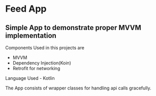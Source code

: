 # Feed App
## Simple App to demonstrate proper MVVM implementation

Components Used in this projects are 

- MVVM
- Dependency Injection(Koin)
- Retrofit for networking 

Language Used - Kotlin


The App consists of wrapper classes for handling api calls gracefully.
